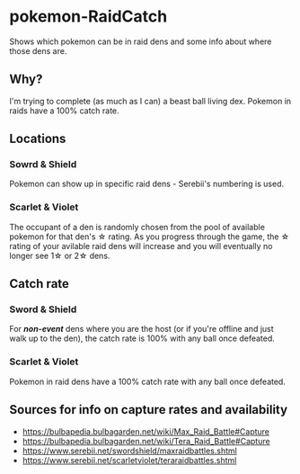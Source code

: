 # pokemon-RaidCatch
Shows which pokemon can be in raid dens and some info about where those dens are.

## Why?
I'm trying to complete (as much as I can) a beast ball living dex. Pokemon in raids have a 100% catch rate.

## Locations
### Sowrd & Shield
Pokemon can show up in specific raid dens - Serebii's numbering is used.

### Scarlet & Violet
The occupant of a den is randomly chosen from the pool of available pokemon for that den's ☆ rating. As you progress through the game, the ☆ rating of your avilable raid dens will increase and you will eventually no longer see 1☆ or 2☆ dens.

## Catch rate
### Sword & Shield
For ***non-event*** dens where you are the host (or if you're offline and just walk up to the den), the catch rate is 100% with any ball once defeated.

### Scarlet & Violet
Pokemon in raid dens have a 100% catch rate with any ball once defeated.

## Sources for info on capture rates and availability
- https://bulbapedia.bulbagarden.net/wiki/Max_Raid_Battle#Capture
- https://bulbapedia.bulbagarden.net/wiki/Tera_Raid_Battle#Capture
- https://www.serebii.net/swordshield/maxraidbattles.shtml
- https://www.serebii.net/scarletviolet/teraraidbattles.shtml
